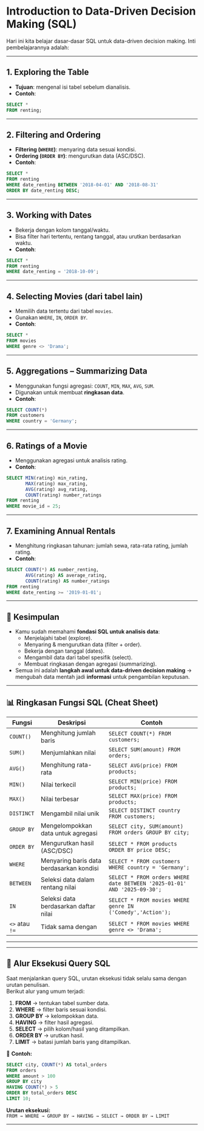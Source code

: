 
# Introduction to Data-Driven Decision Making (SQL)

Hari ini kita belajar dasar-dasar SQL untuk data-driven decision making. Inti pembelajarannya adalah:

---

## 1. Exploring the Table
- **Tujuan**: mengenal isi tabel sebelum dianalisis.
- **Contoh**:
```sql
SELECT *  
FROM renting;
```

---

## 2. Filtering and Ordering
- **Filtering (`WHERE`)**: menyaring data sesuai kondisi.  
- **Ordering (`ORDER BY`)**: mengurutkan data (ASC/DSC).
- **Contoh**:
```sql
SELECT *
FROM renting
WHERE date_renting BETWEEN '2018-04-01' AND '2018-08-31'
ORDER BY date_renting DESC;
```

---

## 3. Working with Dates
- Bekerja dengan kolom tanggal/waktu.  
- Bisa filter hari tertentu, rentang tanggal, atau urutkan berdasarkan waktu.
- **Contoh**:
```sql
SELECT *
FROM renting
WHERE date_renting = '2018-10-09';
```

---

## 4. Selecting Movies (dari tabel lain)
- Memilih data tertentu dari tabel `movies`.
- Gunakan `WHERE`, `IN`, `ORDER BY`.
- **Contoh**:
```sql
SELECT *
FROM movies
WHERE genre <> 'Drama';
```

---

## 5. Aggregations – Summarizing Data
- Menggunakan fungsi agregasi: `COUNT`, `MIN`, `MAX`, `AVG`, `SUM`.  
- Digunakan untuk membuat **ringkasan data**.
- **Contoh**:
```sql
SELECT COUNT(*)
FROM customers
WHERE country = 'Germany';
```

---

## 6. Ratings of a Movie
- Menggunakan agregasi untuk analisis rating.
- **Contoh**:
```sql
SELECT MIN(rating) min_rating,
       MAX(rating) max_rating,
       AVG(rating) avg_rating,
       COUNT(rating) number_ratings
FROM renting
WHERE movie_id = 25;
```

---

## 7. Examining Annual Rentals
- Menghitung ringkasan tahunan: jumlah sewa, rata-rata rating, jumlah rating.
- **Contoh**:
```sql
SELECT COUNT(*) AS number_renting,
       AVG(rating) AS average_rating,
       COUNT(rating) AS number_ratings
FROM renting
WHERE date_renting >= '2019-01-01';
```

---

## 🎯 Kesimpulan
- Kamu sudah memahami **fondasi SQL untuk analisis data**:
  - Menjelajahi tabel (explore).
  - Menyaring & mengurutkan data (filter + order).
  - Bekerja dengan tanggal (dates).
  - Mengambil data dari tabel spesifik (select).
  - Membuat ringkasan dengan agregasi (summarizing).
- Semua ini adalah **langkah awal untuk data-driven decision making** → mengubah data mentah jadi **informasi** untuk pengambilan keputusan.


---

## 📊 Ringkasan Fungsi SQL (Cheat Sheet)

| Fungsi        | Deskripsi                                   | Contoh                                                                   |
|---------------|---------------------------------------------|------------------------------------------------------------------------  |
| `COUNT()`     | Menghitung jumlah baris                     | `SELECT COUNT(*) FROM customers;`                                        |
| `SUM()`       | Menjumlahkan nilai                          | `SELECT SUM(amount) FROM orders;`                                        |
| `AVG()`       | Menghitung rata-rata                        | `SELECT AVG(price) FROM products;`                                       |
| `MIN()`       | Nilai terkecil                              | `SELECT MIN(price) FROM products;`                                       |
| `MAX()`       | Nilai terbesar                              | `SELECT MAX(price) FROM products;`                                       |
| `DISTINCT`    | Mengambil nilai unik                        | `SELECT DISTINCT country FROM customers;`                                |
| `GROUP BY`    | Mengelompokkan data untuk agregasi          | `SELECT city, SUM(amount) FROM orders GROUP BY city;`                    |
| `ORDER BY`    | Mengurutkan hasil (ASC/DSC)                 | `SELECT * FROM products ORDER BY price DESC;`                            |
| `WHERE`       | Menyaring baris data berdasarkan kondisi    | `SELECT * FROM customers WHERE country = 'Germany';`                     |
| `BETWEEN`     | Seleksi data dalam rentang nilai            | `SELECT * FROM orders WHERE date BETWEEN '2025-01-01' AND '2025-09-30';` |
| `IN`          | Seleksi data berdasarkan daftar nilai       | `SELECT * FROM movies WHERE genre IN ('Comedy','Action');`               |
| `<>` atau `!=`| Tidak sama dengan                          | `SELECT * FROM movies WHERE genre <> 'Drama';`                            |

---


---

## 🔄 Alur Eksekusi Query SQL

Saat menjalankan query SQL, urutan eksekusi tidak selalu sama dengan urutan penulisan.  
Berikut alur yang umum terjadi:

1. **FROM** → tentukan tabel sumber data.  
2. **WHERE** → filter baris sesuai kondisi.  
3. **GROUP BY** → kelompokkan data.  
4. **HAVING** → filter hasil agregasi.  
5. **SELECT** → pilih kolom/hasil yang ditampilkan.  
6. **ORDER BY** → urutkan hasil.  
7. **LIMIT** → batasi jumlah baris yang ditampilkan.  

📌 **Contoh:**  
```sql
SELECT city, COUNT(*) AS total_orders
FROM orders
WHERE amount > 100
GROUP BY city
HAVING COUNT(*) > 5
ORDER BY total_orders DESC
LIMIT 10;
```

**Urutan eksekusi:**  
`FROM → WHERE → GROUP BY → HAVING → SELECT → ORDER BY → LIMIT`

---
